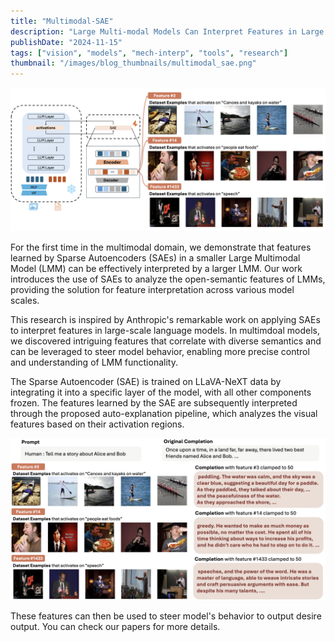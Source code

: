 ```yaml
---
title: "Multimodal-SAE"
description: "Large Multi-modal Models Can Interpret Features in Large Multi-modal Models"
publishDate: "2024-11-15"
tags: ["vision", "models", "mech-interp", "tools", "research"]
thumbnail: "/images/blog_thumbnails/multimodal_sae.png"
---
```


![Banner](https://github.com/EvolvingLMMs-Lab/multimodal-sae/blob/main/assets/banner.png?raw=true)

For the first time in the multimodal domain, we demonstrate that features learned by Sparse Autoencoders (SAEs) in a smaller Large Multimodal Model (LMM) can be effectively interpreted by a larger LMM. Our work introduces the use of SAEs to analyze the open-semantic features of LMMs, providing the solution for feature interpretation across various model scales.

This research is inspired by Anthropic's remarkable work on applying SAEs to interpret features in large-scale language models. In multimdoal models, we discovered intriguing features that correlate with diverse semantics and can be leveraged to steer model behavior, enabling more precise control and understanding of LMM functionality.

The Sparse Autoencoder (SAE) is trained on LLaVA-NeXT data by integrating it into a specific layer of the model, with all other components frozen. The features learned by the SAE are subsequently interpreted through the proposed auto-explanation pipeline, which analyzes the visual features based on their activation regions.

![Steer](https://github.com/EvolvingLMMs-Lab/multimodal-sae/blob/main/assets/steer.png?raw=true)

These features can then be used to steer model's behavior to output desire output. You can check our papers for more details.
